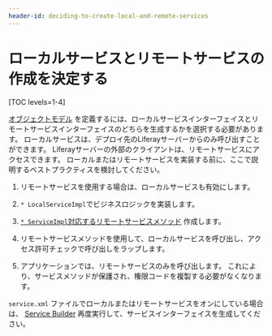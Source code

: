 ```yaml
---
header-id: deciding-to-create-local-and-remote-services
---
```


# ローカルサービスとリモートサービスの作成を決定する

[TOC levels=1-4]

[オブジェクトモデル](/docs/7-1/tutorials/-/knowledge_base/t/defining-an-object-relational-map-with-service-builder) を定義するには、ローカルサービスインターフェイスとリモートサービスインターフェイスのどちらを生成するかを選択する必要があります。 ローカルサービスは、デプロイ先のLiferayサーバーからのみ呼び出すことができます。 Liferayサーバーの外部のクライアントは、リモートサービスにアクセスできます。 ローカルまたはリモートサービスを実装する前に、ここで説明するベストプラクティスを検討してください。

1.  リモートサービスを使用する場合は、ローカルサービスも有効にします。

2.  `* LocalServiceImpl`でビジネスロジックを実装します。

3.  [ `* ServiceImpl`対応するリモートサービスメソッド](/docs/7-1/tutorials/-/knowledge_base/t/creating-remote-services) 作成します。

4.  リモートサービスメソッドを使用して、ローカルサービスを呼び出し、アクセス許可チェックで呼び出しをラップします。

5.  アプリケーションでは、リモートサービスのみを呼び出します。 これにより、サービスメソッドが保護され、権限コードを複製する必要がなくなります。

`service.xml` ファイルでローカルまたはリモートサービスをオンにしている場合は、 [Service Builder](/docs/7-1/tutorials/-/knowledge_base/t/running-service-builder) 再度実行して、サービスインターフェイスを生成してください。
